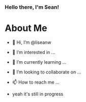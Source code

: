 ### Hello there, I'm Sean!

# About Me
- 👋 Hi, I’m @liseanw
- 👀 I’m interested in ...
- 🌱 I’m currently learning ...
- 💞️ I’m looking to collaborate on ...
- 📫 How to reach me ...

- yeah it's still in progress

<!---
liseanw/liseanw is a ✨ special ✨ repository because its `README.md` (this file) appears on your GitHub profile.
You can click the Preview link to take a look at your changes.
--->
